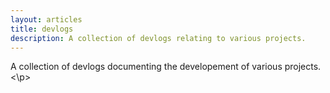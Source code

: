 ```yaml
---
layout: articles
title: devlogs
description: A collection of devlogs relating to various projects.
---
```


<p>A collection of devlogs documenting the developement of various projects.<\p>
